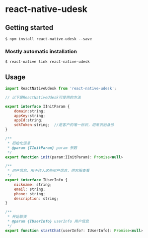 # react-native-udesk

## Getting started

`$ npm install react-native-udesk --save`

### Mostly automatic installation

`$ react-native link react-native-udesk`

## Usage
```js
import ReactNativeUdesk from 'react-native-udesk';

// 以下是ReactNativeUdesk可使用的方法

export interface IInitParam {
    domain:string;
    appKey:string;
    appId:string;
    sdkToken:string;  //是客户的唯一标识，用来识别身份
}

/**
 * 初始化信息
 * @param {IInitParam} param 参数 
 */
export function init(param:IInitParam): Promise<null>

/**
 * 用户信息，用于传入这些用户信息，供客服查看
 */
export interface IUserInfo {
    nickname: string;
    email: string;
    phone: string;
    description: string;
}

/**
 * 开始聊天
 * @param {IUserInfo} userInfo 用户信息
 */
export function startChat(userInfo?: IUserInfo): Promise<null>
```
